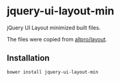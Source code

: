 # jquery-ui-layout-min

jQuery UI Layout minimized built files.

The files were copied from [allpro/layout](https://github.com/allpro/layout).


## Installation

`bower install jquery-ui-layout-min`
